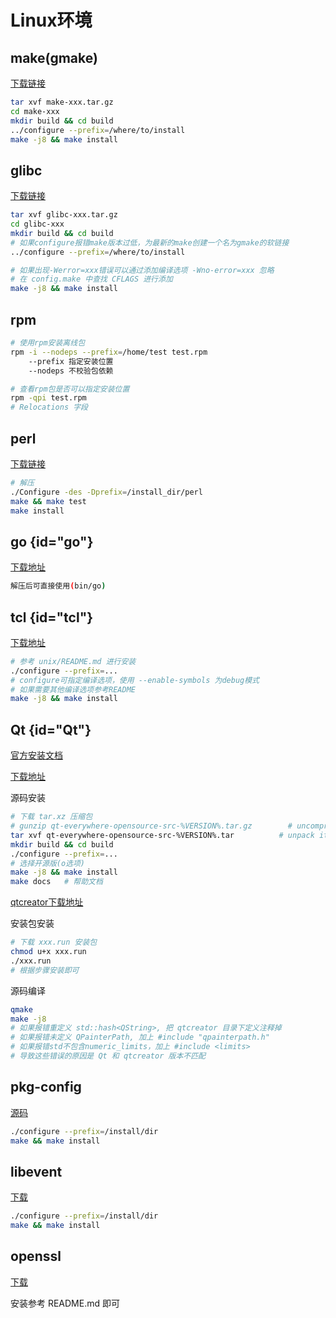 # Linux环境

## make(gmake)

[下载链接](https://ftp.gnu.org/gnu/make/)

```bash
tar xvf make-xxx.tar.gz
cd make-xxx
mkdir build && cd build
../configure --prefix=/where/to/install
make -j8 && make install
```

## glibc

[下载链接](https://ftp.gnu.org/gnu/glibc/)

```bash
tar xvf glibc-xxx.tar.gz
cd glibc-xxx
mkdir build && cd build
# 如果configure报错make版本过低，为最新的make创建一个名为gmake的软链接
../configure --prefix=/where/to/install

# 如果出现-Werror=xxx错误可以通过添加编译选项 -Wno-error=xxx 忽略
# 在 config.make 中查找 CFLAGS 进行添加
make -j8 && make install
```

## rpm

```bash
# 使用rpm安装离线包
rpm -i --nodeps --prefix=/home/test test.rpm
    --prefix 指定安装位置
    --nodeps 不校验包依赖

# 查看rpm包是否可以指定安装位置
rpm -qpi test.rpm
# Relocations 字段
```

## perl

[下载链接](http://search.cpan.org/CPAN/authors/id/S/SH/SHAY/perl-5.26.1.tar.gz)

```bash
# 解压
./Configure -des -Dprefix=/install_dir/perl
make && make test
make install
```

## go {id="go"}

[下载地址](https://golang.google.cn/dl/)

```bash
解压后可直接使用(bin/go)
```

## tcl {id="tcl"}

[下载地址](https://github.com/tcltk/tcl)

```bash
# 参考 unix/README.md 进行安装
./configure --prefix=...
# configure可指定编译选项，使用 --enable-symbols 为debug模式
# 如果需要其他编译选项参考README
make -j8 && make install
```

## Qt {id="Qt"}

[官方安装文档](https://doc.qt.io/qt-5.15/linux-building.html)

[下载地址](http://mirrors.ustc.edu.cn/qtproject/archive/qt/)

源码安装

```bash
# 下载 tar.xz 压缩包
# gunzip qt-everywhere-opensource-src-%VERSION%.tar.gz        # uncompress the archive
tar xvf qt-everywhere-opensource-src-%VERSION%.tar          # unpack it
mkdir build && cd build
./configure --prefix=...
# 选择开源版(o选项)
make -j8 && make install
make docs   # 帮助文档
```

[qtcreator下载地址](http://mirrors.ustc.edu.cn/qtproject/archive/qtcreator/)

安装包安装

```bash
# 下载 xxx.run 安装包
chmod u+x xxx.run
./xxx.run
# 根据步骤安装即可
```

源码编译

```bash
qmake
make -j8
# 如果报错重定义 std::hash<QString>, 把 qtcreator 目录下定义注释掉
# 如果报错未定义 QPainterPath, 加上 #include "qpainterpath.h"
# 如果报错std不包含numeric_limits，加上 #include <limits>
# 导致这些错误的原因是 Qt 和 qtcreator 版本不匹配
```

## pkg-config

[源码](https://github.com/Distrotech/pkg-config)

```sh
./configure --prefix=/install/dir
make && make install
```

## libevent

[下载](https://github.com/libevent/libevent/releases/tag/release-2.1.12-stable)

```sh
./configure --prefix=/install/dir
make && make install
```

## openssl

[下载](https://www.openssl.org/source/)

安装参考 README.md 即可
